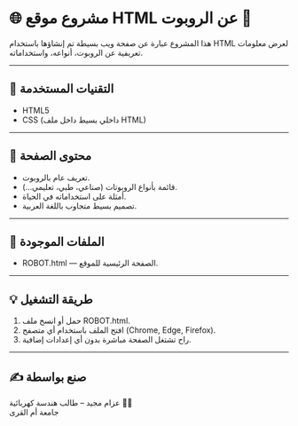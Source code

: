 # 🌐 مشروع موقع HTML عن الروبوت 🤖

هذا المشروع عبارة عن صفحة ويب بسيطة تم إنشاؤها باستخدام HTML لعرض معلومات تعريفية عن الروبوت، أنواعه، واستخداماته.

---

## 🔧 التقنيات المستخدمة
- HTML5
- CSS (داخلي بسيط داخل ملف HTML)

---

## 📄 محتوى الصفحة
- تعريف عام بالروبوت.
- قائمة بأنواع الروبوتات (صناعي، طبي، تعليمي...).
- أمثلة على استخداماته في الحياة.
- تصميم بسيط متجاوب باللغة العربية.

---

## 📂 الملفات الموجودة
- ROBOT.html — الصفحة الرئيسية للموقع.


---

## 💡 طريقة التشغيل

1. حمل أو انسخ ملف ROBOT.html.
2. افتح الملف باستخدام أي متصفح (Chrome, Edge, Firefox).
3. راح تشتغل الصفحة مباشرة بدون أي إعدادات إضافية.

---

## ✍ صنع بواسطة
عزام مجيد – طالب هندسة كهربائية 👨‍💻  
جامعة أم القرى
